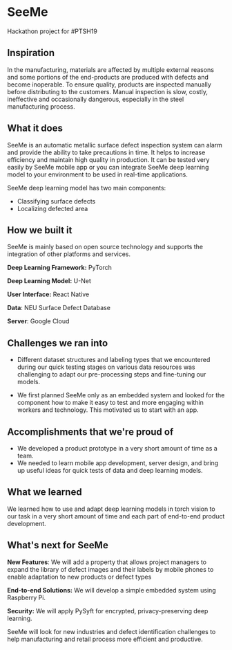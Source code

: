 # SeeMe
Hackathon project for #PTSH19



## Inspiration
In the manufacturing, materials are affected by multiple external reasons and some portions of the end-products are produced with defects and become inoperable. To ensure quality, products are inspected manually before distributing to the customers. Manual inspection is slow, costly, ineffective and occasionally dangerous, especially in the steel manufacturing process. 

## What it does
SeeMe is an automatic metallic surface defect inspection system can alarm and provide the ability to take precautions in time. It helps to increase efficiency and maintain high quality in production. It can be tested very easily by SeeMe mobile app or you can integrate SeeMe deep learning model to your environment to be used in real-time applications.

SeeMe deep learning model has two main components:

* Classifying surface defects 
* Localizing defected area


## How we built it
SeeMe is mainly based on open source technology and supports the integration of other platforms and services.

**Deep Learning Framework:** PyTorch

**Deep Learning Model:** U-Net 

**User Interface:** React Native

**Data**: NEU Surface Defect Database

**Server**: Google Cloud


## Challenges we ran into
* Different dataset structures and labeling types that we encountered during our quick testing stages on various data resources was challenging to adapt our pre-processing steps and fine-tuning our models.

* We first planned SeeMe only as an embedded system and looked for the component how to make it easy to test and more engaging within workers and technology. This motivated us to start with an app.

## Accomplishments that we're proud of
* We developed a product prototype in a very short amount of time as a team.
* We needed to learn mobile app development, server design, and bring up useful ideas for quick tests of data and deep learning models.

## What we learned
We learned how to use and adapt deep learning models in torch vision to our task in a very short amount of time and each part of end-to-end product development.

## What's next for SeeMe
**New Features**: We will add a property that allows project managers to expand the library of defect images and their labels by mobile phones to enable adaptation to new products or defect types 

**End-to-end Solutions:** We will develop a simple embedded system using Raspberry Pi.

**Security:** We will apply PySyft for encrypted, privacy-preserving deep learning.

SeeMe will look for new industries and defect identification challenges to help manufacturing and retail process more efficient and productive.

